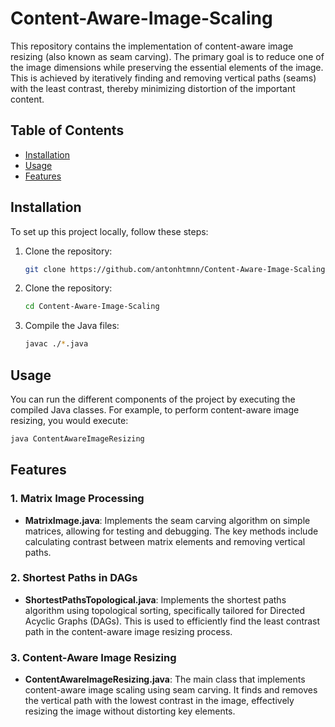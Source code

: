 # Content-Aware-Image-Scaling

This repository contains the implementation of content-aware image resizing (also known as seam carving). The primary goal is to reduce one of the image dimensions while preserving the essential elements of the image. This is achieved by iteratively finding and removing vertical paths (seams) with the least contrast, thereby minimizing distortion of the important content.

## Table of Contents

- [Installation](#installation)
- [Usage](#usage)
- [Features](#features)

## Installation

To set up this project locally, follow these steps:

1. Clone the repository:

   ```bash
   git clone https://github.com/antonhtmnn/Content-Aware-Image-Scaling.git
   ```

2. Clone the repository:

   ```bash
   cd Content-Aware-Image-Scaling
   ```

3. Compile the Java files:

   ```bash
   javac ./*.java
   ```

## Usage

You can run the different components of the project by executing the compiled Java classes. For example, to perform content-aware image resizing, you would execute:

```bash
java ContentAwareImageResizing
```

## Features

### 1. Matrix Image Processing

- **MatrixImage.java**: Implements the seam carving algorithm on simple matrices, allowing for testing and debugging. The key methods include calculating contrast between matrix elements and removing vertical paths.

### 2. Shortest Paths in DAGs

- **ShortestPathsTopological.java**: Implements the shortest paths algorithm using topological sorting, specifically tailored for Directed Acyclic Graphs (DAGs). This is used to efficiently find the least contrast path in the content-aware image resizing process.

### 3. Content-Aware Image Resizing

- **ContentAwareImageResizing.java**: The main class that implements content-aware image scaling using seam carving. It finds and removes the vertical path with the lowest contrast in the image, effectively resizing the image without distorting key elements.
